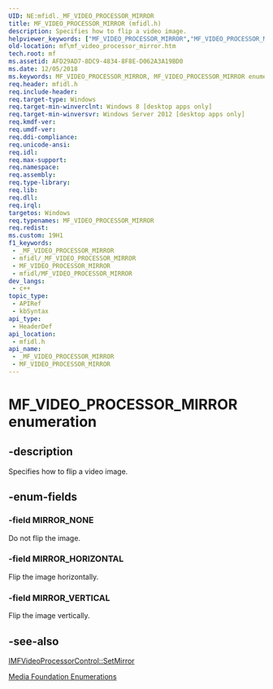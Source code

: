 ```yaml
---
UID: NE:mfidl._MF_VIDEO_PROCESSOR_MIRROR
title: MF_VIDEO_PROCESSOR_MIRROR (mfidl.h)
description: Specifies how to flip a video image.
helpviewer_keywords: ["MF_VIDEO_PROCESSOR_MIRROR","MF_VIDEO_PROCESSOR_MIRROR enumeration [Media Foundation]","MIRROR_HORIZONTAL","MIRROR_NONE","MIRROR_VERTICAL","mf.mf_video_processor_mirror","mfidl/MF_VIDEO_PROCESSOR_MIRROR","mfidl/MIRROR_HORIZONTAL","mfidl/MIRROR_NONE","mfidl/MIRROR_VERTICAL"]
old-location: mf\mf_video_processor_mirror.htm
tech.root: mf
ms.assetid: AFD29AD7-8DC9-4834-8F8E-D062A3A19BD0
ms.date: 12/05/2018
ms.keywords: MF_VIDEO_PROCESSOR_MIRROR, MF_VIDEO_PROCESSOR_MIRROR enumeration [Media Foundation], MIRROR_HORIZONTAL, MIRROR_NONE, MIRROR_VERTICAL, mf.mf_video_processor_mirror, mfidl/MF_VIDEO_PROCESSOR_MIRROR, mfidl/MIRROR_HORIZONTAL, mfidl/MIRROR_NONE, mfidl/MIRROR_VERTICAL
req.header: mfidl.h
req.include-header: 
req.target-type: Windows
req.target-min-winverclnt: Windows 8 [desktop apps only]
req.target-min-winversvr: Windows Server 2012 [desktop apps only]
req.kmdf-ver: 
req.umdf-ver: 
req.ddi-compliance: 
req.unicode-ansi: 
req.idl: 
req.max-support: 
req.namespace: 
req.assembly: 
req.type-library: 
req.lib: 
req.dll: 
req.irql: 
targetos: Windows
req.typenames: MF_VIDEO_PROCESSOR_MIRROR
req.redist: 
ms.custom: 19H1
f1_keywords:
 - _MF_VIDEO_PROCESSOR_MIRROR
 - mfidl/_MF_VIDEO_PROCESSOR_MIRROR
 - MF_VIDEO_PROCESSOR_MIRROR
 - mfidl/MF_VIDEO_PROCESSOR_MIRROR
dev_langs:
 - c++
topic_type:
 - APIRef
 - kbSyntax
api_type:
 - HeaderDef
api_location:
 - mfidl.h
api_name:
 - _MF_VIDEO_PROCESSOR_MIRROR
 - MF_VIDEO_PROCESSOR_MIRROR
---
```


# MF_VIDEO_PROCESSOR_MIRROR enumeration


## -description

Specifies how to flip a video image.

## -enum-fields

### -field MIRROR_NONE

Do not flip the image.

### -field MIRROR_HORIZONTAL

Flip the image horizontally.

### -field MIRROR_VERTICAL

Flip the image vertically.

## -see-also

<a href="/windows/desktop/api/mfidl/nf-mfidl-imfvideoprocessorcontrol-setmirror">IMFVideoProcessorControl::SetMirror</a>



<a href="/windows/desktop/medfound/media-foundation-enumerations">Media Foundation Enumerations</a>

